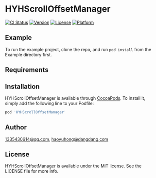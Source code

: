 # HYHScrollOffsetManager

[![CI Status](https://img.shields.io/travis/1335430614@qq.com/HYHScrollOffsetManager.svg?style=flat)](https://travis-ci.org/1335430614@qq.com/HYHScrollOffsetManager)
[![Version](https://img.shields.io/cocoapods/v/HYHScrollOffsetManager.svg?style=flat)](https://cocoapods.org/pods/HYHScrollOffsetManager)
[![License](https://img.shields.io/cocoapods/l/HYHScrollOffsetManager.svg?style=flat)](https://cocoapods.org/pods/HYHScrollOffsetManager)
[![Platform](https://img.shields.io/cocoapods/p/HYHScrollOffsetManager.svg?style=flat)](https://cocoapods.org/pods/HYHScrollOffsetManager)

## Example

To run the example project, clone the repo, and run `pod install` from the Example directory first.

## Requirements

## Installation

HYHScrollOffsetManager is available through [CocoaPods](https://cocoapods.org). To install
it, simply add the following line to your Podfile:

```ruby
pod 'HYHScrollOffsetManager'
```

## Author

1335430614@qq.com, haoyuhong@dangdang.com

## License

HYHScrollOffsetManager is available under the MIT license. See the LICENSE file for more info.
